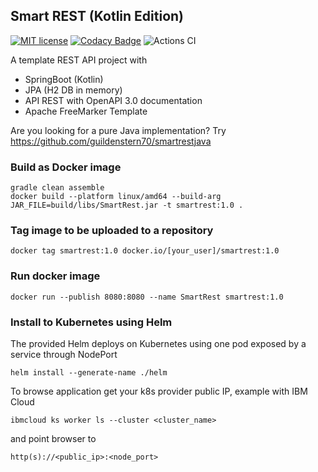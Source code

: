 ## Smart REST (Kotlin Edition)

[![MIT license](http://img.shields.io/badge/license-MIT-brightgreen.svg)](http://opensource.org/licenses/MIT)
[![Codacy Badge](https://app.codacy.com/project/badge/Grade/f1c670fa6a0444919661480b82ab73cb)](https://www.codacy.com/gh/guildenstern70/SmartREST/dashboard?utm_source=github.com&amp;utm_medium=referral&amp;utm_content=guildenstern70/SmartREST&amp;utm_campaign=Badge_Grade)
![Actions CI](https://github.com/guildenstern70/SmartREST/actions/workflows/gradle.yml/badge.svg)


A template REST API project with

* SpringBoot (Kotlin)
* JPA (H2 DB in memory)
* API REST with OpenAPI 3.0 documentation
* Apache FreeMarker Template

Are you looking for a pure Java implementation? Try https://github.com/guildenstern70/smartrestjava

### Build as Docker image

    gradle clean assemble
    docker build --platform linux/amd64 --build-arg JAR_FILE=build/libs/SmartRest.jar -t smartrest:1.0 .

### Tag image to be uploaded to a repository

    docker tag smartrest:1.0 docker.io/[your_user]/smartrest:1.0
    
### Run docker image

    docker run --publish 8080:8080 --name SmartRest smartrest:1.0   
    
### Install to Kubernetes using Helm

The provided Helm deploys on Kubernetes using one pod exposed by a service through NodePort

    helm install --generate-name ./helm
    
To browse application get your k8s provider public IP, example with IBM Cloud 

    ibmcloud ks worker ls --cluster <cluster_name>
    
and point browser to

    http(s)://<public_ip>:<node_port>
    
    
    

